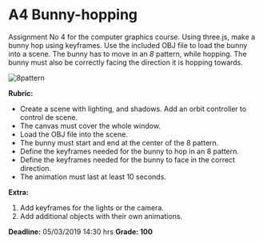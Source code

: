 # A4 Bunny-hopping

Assignment No 4 for the computer graphics course. Using three.js, make a bunny hop using keyframes. Use the included OBJ file to load the bunny into a scene. The bunny has to move in an *8* pattern, while hopping. The bunny must also be correctly facing the direction it is hopping towards.

![8pattern](8_pattern.png)

**Rubric:**

- Create a scene with lighting, and shadows. Add an orbit controller to control de scene.
- The canvas must cover the whole window.
- Load the OBJ file into the scene.
- The bunny must start and end at the center of the 8 pattern.
- Define the keyframes needed for the bunny to hop in an 8 pattern.
- Define the keyframes needed for the bunny to face in the correct direction.
- The animation must last at least 10 seconds.

**Extra:**
1. Add keyframes for the lights or the camera.
2. Add additional objects with their own animations.

**Deadline:** 05/03/2019 14:30 hrs
**Grade: 100**
